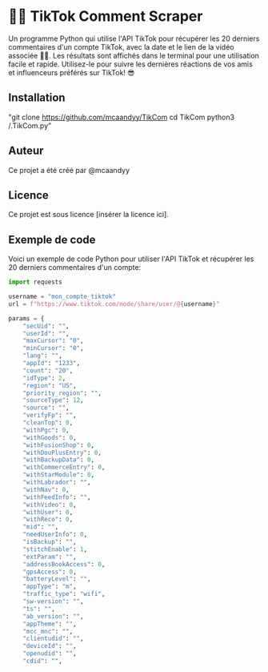 # 📱💬 TikTok Comment Scraper

Un programme Python qui utilise l'API TikTok pour récupérer les 20 derniers commentaires d'un compte TikTok, avec la date et le lien de la vidéo associée 📅🔗. Les résultats sont affichés dans le terminal pour une utilisation facile et rapide. Utilisez-le pour suivre les dernières réactions de vos amis et influenceurs préférés sur TikTok! 😎

## Installation

"git clone https://github.com/mcaandyy/TikCom
cd TikCom
python3 /.TikCom.py"

## Auteur

Ce projet a été créé par @mcaandyy

## Licence

Ce projet est sous licence [insérer la licence ici].

## Exemple de code

Voici un exemple de code Python pour utiliser l'API TikTok et récupérer les 20 derniers commentaires d'un compte:

```python
import requests

username = "mon_compte_tiktok"
url = f"https://www.tiktok.com/node/share/user/@{username}"

params = {
    "secUid": "",
    "userId": "",
    "maxCursor": "0",
    "minCursor": "0",
    "lang": "",
    "appId": "1233",
    "count": "20",
    "idType": 2,
    "region": "US",
    "priority_region": "",
    "sourceType": 12,
    "source": "",
    "verifyFp": "",
    "cleanTop": 0,
    "withPgc": 0,
    "withGoods": 0,
    "withFusionShop": 0,
    "withDouPlusEntry": 0,
    "withBackupData": 0,
    "withCommerceEntry": 0,
    "withStarModule": 0,
    "withLabrador": "",
    "withNav": 0,
    "withFeedInfo": "",
    "withVideo": 0,
    "withUser": 0,
    "withReco": 0,
    "mid": "",
    "needUserInfo": 0,
    "isBackup": "",
    "stitchEnable": 1,
    "extParam": "",
    "addressBookAccess": 0,
    "gpsAccess": 0,
    "batteryLevel": "",
    "appType": "m",
    "traffic_type": "wifi",
    "sw-version": "",
    "ts": "",
    "ab_version": "",
    "appTheme": "",
    "mcc_mnc": "",
    "clientudid": "",
    "deviceId": "",
    "openudid": "",
    "cdid": "",
   

